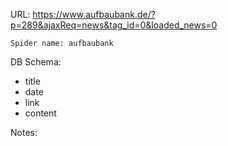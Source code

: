 URL: https://www.aufbaubank.de/?p=289&ajaxReq=news&tag_id=0&loaded_news=0

    Spider name: aufbaubank

DB Schema:
- title
- date
- link
- content

Notes: